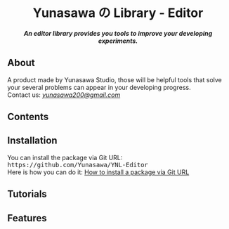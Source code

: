 <h1><div align="center"> Yunasawa の Library - Editor </div></h1>
<h4><div align="center"><i> An editor library provides you tools to improve your developing experiments. </i></div></h4>

<h2> About </h2>
A product made by Yunasawa Studio, those will be helpful tools that solve your several problems can appear in your developing progress. <br>
Contact us: <i><a href=""> yunasawa200@gmail.com </a></i>
<h2> Contents </h2>

<h2> Installation </h2>
You can install the package via Git URL: <kbd>https://github.com/Yunasawa/YNL-Editor</kbd> <br>
Here is how you can do it: <a href="https://docs.unity3d.com/2019.3/Documentation/Manual/upm-ui-giturl.html"> How to install a package via Git URL</a>
<h2> Tutorials </h2>
<h2> Features </h2>
